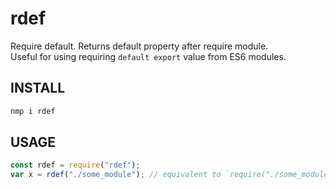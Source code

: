 rdef
====
Require default. Returns default property after require module.  
Useful for using requiring `default export` value from ES6 modules.

INSTALL
-------
```sh
nmp i rdef
```

USAGE
-----
```js
const rdef = require("rdef");
var x = rdef("./some_module"); // equivalent to `require("./some_module").default`
```